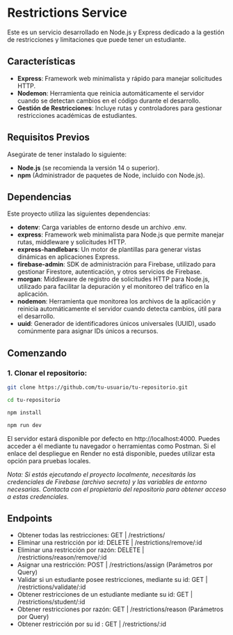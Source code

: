 # Restrictions Service
 

Este es un servicio desarrollado en Node.js y Express dedicado a la gestión de restricciones y limitaciones que puede tener un estudiante.

## Características

- **Express**: Framework web minimalista y rápido para manejar solicitudes HTTP.
- **Nodemon**: Herramienta que reinicia automáticamente el servidor cuando se detectan cambios en el código durante el desarrollo.
- **Gestión de Restricciones**: Incluye rutas y controladores para gestionar restricciones académicas de estudiantes.

## Requisitos Previos

Asegúrate de tener instalado lo siguiente:

- **Node.js** (se recomienda la versión 14 o superior).
- **npm** (Administrador de paquetes de Node, incluido con Node.js).
## Dependencias
Este proyecto utiliza las siguientes dependencias:

- **dotenv**: Carga variables de entorno desde un archivo .env.
- **express**: Framework web minimalista para Node.js que permite manejar rutas, middleware y    solicitudes HTTP.
- **express-handlebars**: Un motor de plantillas para generar vistas dinámicas en aplicaciones Express.
- **firebase-admin**: SDK de administración para Firebase, utilizado para gestionar Firestore, autenticación, y otros servicios de Firebase.
- **morgan**: Middleware de registro de solicitudes HTTP para Node.js, utilizado para facilitar la depuración y el monitoreo del tráfico en la aplicación.
- **nodemon**: Herramienta que monitorea los archivos de la aplicación y reinicia automáticamente el servidor cuando detecta cambios, útil para el desarrollo.
- **uuid**: Generador de identificadores únicos universales (UUID), usado comúnmente para asignar IDs únicos a recursos.
## Comenzando

### 1. Clonar el repositorio:

```bash
git clone https://github.com/tu-usuario/tu-repositorio.git

cd tu-repositorio

npm install

npm run dev
```

El servidor estará disponible por defecto en http://localhost:4000. Puedes acceder a él mediante tu navegador o herramientas como Postman. Si el enlace del despliegue en Render no está disponible, puedes utilizar esta opción para pruebas locales.

*Nota: Si estás ejecutando el proyecto localmente, necesitarás las credenciales de Firebase (archivo secreto) y las variables de entorno necesarias. Contacta con el propietario del repositorio para obtener acceso a estas credenciales.*

## Endpoints

- Obtener todas las restricciones: GET | /restrictions/
- Eliminar una restricción por id: DELETE | /restrictions/remove/:id
- Eliminar una restricción por razón: DELETE | /restrictions/reason/remove/:id
- Asignar una restricción: POST | /restrictions/assign (Parámetros por Query)
- Validar si un estudiante posee restricciones, mediante su id: GET | /restrictions/validate/:id
- Obtener restricciones de un estudiante mediante su id: GET | /restrictions/student/:id
- Obtener restricciones por razón: GET | /restrictions/reason (Parámetros por Query)
- Obtener restricción por su id : GET | /restrictions/:id
